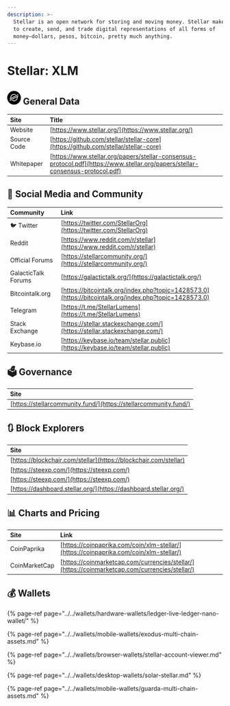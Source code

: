 ```yaml
---
description: >-
  Stellar is an open network for storing and moving money. Stellar makes it easy
  to create, send, and trade digital representations of all forms of
  money—dollars, pesos, bitcoin, pretty much anything.
---
```


# Stellar: XLM

## ![](../../.gitbook/assets/xlm.png) General Data

| Site | Title |
| :--- | :--- |
| Website | [https://www.stellar.org/](https://www.stellar.org/) |
| Source Code | [https://github.com/stellar/stellar-core](https://github.com/stellar/stellar-core) |
| Whitepaper | [https://www.stellar.org/papers/stellar-consensus-protocol.pdf](https://www.stellar.org/papers/stellar-consensus-protocol.pdf) |

## 🙋 Social Media and Community

| Community | Link |
| :--- | :--- |
| 🐦 Twitter | [https://twitter.com/StellarOrg](https://twitter.com/StellarOrg) |
| Reddit | [https://www.reddit.com/r/stellar](https://www.reddit.com/r/stellar) |
| Official Forums | [https://stellarcommunity.org/](https://stellarcommunity.org/) |
| GalacticTalk Forums | [https://galactictalk.org/](https://galactictalk.org/) |
| Bitcointalk.org | [https://bitcointalk.org/index.php?topic=1428573.0](https://bitcointalk.org/index.php?topic=1428573.0) |
| Telegram | [https://t.me/StellarLumens](https://t.me/StellarLumens) |
| Stack Exchange | [https://stellar.stackexchange.com/](https://stellar.stackexchange.com/) |
| Keybase.io | [https://keybase.io/team/stellar.public](https://keybase.io/team/stellar.public) |

## 🗳 Governance

| Site |
| :--- |
| [https://stellarcommunity.fund/](https://stellarcommunity.fund/) |

## 🔃 Block Explorers

| Site |
| :--- |
| [https://blockchair.com/stellar](https://blockchair.com/stellar) |
| [https://steexp.com/](https://steexp.com/) |
| [https://steexp.com/](https://steexp.com/) |
| [https://dashboard.stellar.org/](https://dashboard.stellar.org/) |

## 📊 Charts and Pricing

| Site | Link |
| :--- | :--- |
| CoinPaprika | [https://coinpaprika.com/coin/xlm-stellar/](https://coinpaprika.com/coin/xlm-stellar/) |
| CoinMarketCap | [https://coinmarketcap.com/currencies/stellar/](https://coinmarketcap.com/currencies/stellar/) |

## 💰 Wallets

{% page-ref page="../../wallets/hardware-wallets/ledger-live-ledger-nano-wallet/" %}

{% page-ref page="../../wallets/mobile-wallets/exodus-multi-chain-assets.md" %}

{% page-ref page="../../wallets/browser-wallets/stellar-account-viewer.md" %}

{% page-ref page="../../wallets/desktop-wallets/solar-stellar.md" %}

{% page-ref page="../../wallets/mobile-wallets/guarda-multi-chain-assets.md" %}

